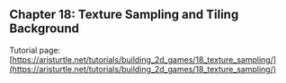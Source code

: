 ## Chapter 18: Texture Sampling and Tiling Background

Tutorial page: [https://aristurtle.net/tutorials/building_2d_games/18_texture_sampling/](https://aristurtle.net/tutorials/building_2d_games/18_texture_sampling/)